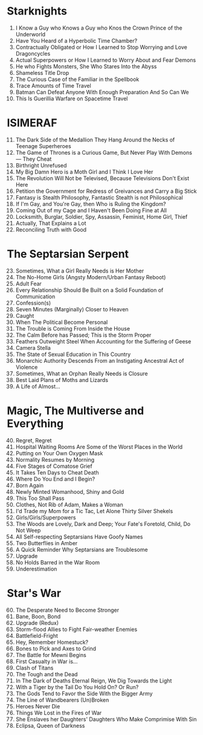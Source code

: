 # Starknights

01. I Know a Guy who Knows a Guy who Knos the Crown Prince of the Underworld
02. Have You Heard of a Hyperbolic Time Chamber?
03. Contractually Obligated or How I Learned to Stop Worrying and Love Dragoncycles
04. Actual Superpowers or How I Learned to Worry About and Fear Demons
05. He who Fights Monsters, She Who Stares Into the Abyss
06. Shameless Title Drop
07. The Curious Case of the Familiar in the Spellbook
08. Trace Amounts of Time Travel
09. Batman Can Defeat Anyone With Enough Preparation And So Can We
10. This Is Guerillia Warfare on Spacetime Travel

# ISIMERAF

11. The Dark Side of the Medallion They Hang Around the Necks of Teenage Superheroes
12. The Game of Thrones is a Curious Game, But Never Play With Demons — They Cheat
13. Birthright Unrefused
14. My Big Damn Hero is a Moth Girl and I Think I Love Her
15. The Revolution Will Not be Televised, Because Televisions Don't Exist Here
16. Petition the Government for Redress of Greivances and Carry a Big Stick
17. Fantasy is Stealth Philosophy, Fantastic Stealth is not Philosophical
18. If I'm Gay, and You're Gay, then Who is Ruling the Kingdom?
19. Coming Out of my Cage and I Haven't Been Doing Fine at All
20. Locksmith, Burglar, Soldier, Spy, Assassin, Feminist, Home Girl, Thief
21. Actually, That Explains a Lot 
22. Reconciling Truth with Good

# The Septarsian Serpent

23. Sometimes, What a Girl Really Needs is Her Mother
24. The No-Home Girls (Angsty Modern/Urban Fantasy Reboot)
25. Adult Fear
26. Every Relationship Should Be Built on a Solid Foundation of Communication
27. Confession(s)
28. Seven Minutes (Marginally) Closer to Heaven
29. Caught
30. When The Political Become Personal
31. The Trouble is Coming From Inside the House
32. The Calm Before has Passed; This is the Storm Proper
33. Feathers Outweight Steel When Accounting for the Suffering of Geese
34. Camera Stella
35. The State of Sexual Education in This Country
36. Monarchic Authority Descends From an Instigating Ancestral Act of Violence
37. Sometimes, What an Orphan Really Needs is Closure
38. Best Laid Plans of Moths and Lizards
39. A Life of Almost…

# Magic, The Multiverse and Everything

40. Regret, Regret
41. Hospital Waiting Rooms Are Some of the Worst Places in the World
42. Putting on Your Own Oxygen Mask
43. Normality Resumes by Morning
44. Five Stages of Comatose Grief
45. It Takes Ten Days to Cheat Death
46. Where Do You End and I Begin?
47. Born Again
48. Newly Minted Womanhood, Shiny and Gold
49. This Too Shall Pass
50. Clothes, Not Rib of Adam, Makes a Woman
51. I'd Trade my Mom for a Tic Tac, Let Alone Thirty Silver Shekels
52. Girls/Girls/Superpowers
53. The Woods are Lovely, Dark and Deep; Your Fate's Foretold, Child, Do Not Weep
54. All Self-respecting Septarsians Have Goofy Names
55. Two Butterflies in Amber
56. A Quick Reminder Why Septarsians are Troublesome
57. Upgrade
58. No Holds Barred in the War Room
59. Underestimation

# Star's War

60. The Desperate Need to Become Stronger
61. Bane, Boon, Bond
62. Upgrade (Redux)
63. Storm-flood Allies to Fight Fair-weather Enemies
64. Battlefield-Fright
65. Hey, Remember Homestuck?
66. Bones to Pick and Axes to Grind
67. The Battle for Mewni Begins
68. First Casualty in War is...
69. Clash of Titans
70. The Tough and the Dead
71. In The Dark of Deaths Eternal Reign, We Dig Towards the Light
72. With a Tiger by the Tail Do You Hold On? Or Run?
73. The Gods Tend to Favor the Side With the Bigger Army
74. The Line of Wandbearers (Un)Broken
75. Heroes Never Die
76. Things We Lost in the Fires of War
77. She Enslaves her Daughters' Daughters Who Make Comprimise With Sin
78. Eclipsa, Queen of Darkness
